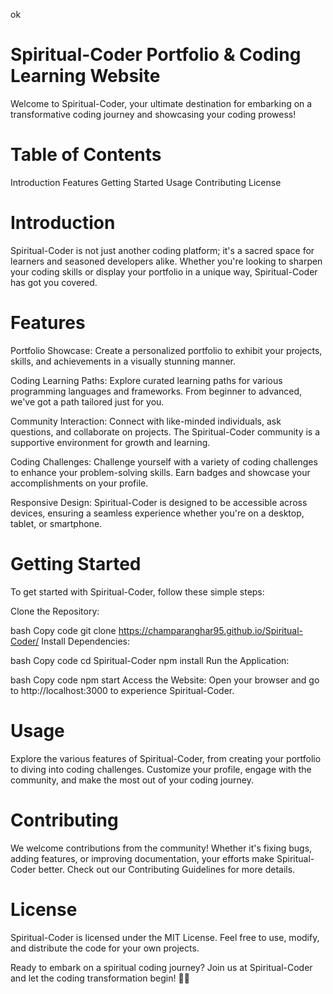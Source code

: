 ok
# Spiritual-Coder Portfolio & Coding Learning Website
Welcome to Spiritual-Coder, your ultimate destination for embarking on a transformative coding journey and showcasing your coding prowess!

# Table of Contents
Introduction
Features
Getting Started
Usage
Contributing
License
# Introduction
Spiritual-Coder is not just another coding platform; it's a sacred space for learners and seasoned developers alike. Whether you're looking to sharpen your coding skills or display your portfolio in a unique way, Spiritual-Coder has got you covered.

# Features
Portfolio Showcase: Create a personalized portfolio to exhibit your projects, skills, and achievements in a visually stunning manner.

Coding Learning Paths: Explore curated learning paths for various programming languages and frameworks. From beginner to advanced, we've got a path tailored just for you.

Community Interaction: Connect with like-minded individuals, ask questions, and collaborate on projects. The Spiritual-Coder community is a supportive environment for growth and learning.

Coding Challenges: Challenge yourself with a variety of coding challenges to enhance your problem-solving skills. Earn badges and showcase your accomplishments on your profile.

Responsive Design: Spiritual-Coder is designed to be accessible across devices, ensuring a seamless experience whether you're on a desktop, tablet, or smartphone.

# Getting Started
To get started with Spiritual-Coder, follow these simple steps:

Clone the Repository:

bash
Copy code
git clone 
https://champaranghar95.github.io/Spiritual-Coder/
Install Dependencies:

bash
Copy code
cd Spiritual-Coder
npm install
Run the Application:

bash
Copy code
npm start
Access the Website:
Open your browser and go to http://localhost:3000 to experience Spiritual-Coder.

# Usage
Explore the various features of Spiritual-Coder, from creating your portfolio to diving into coding challenges. Customize your profile, engage with the community, and make the most out of your coding journey.

# Contributing
We welcome contributions from the community! Whether it's fixing bugs, adding features, or improving documentation, your efforts make Spiritual-Coder better. Check out our Contributing Guidelines for more details.

# License
Spiritual-Coder is licensed under the MIT License. Feel free to use, modify, and distribute the code for your own projects.

Ready to embark on a spiritual coding journey? Join us at Spiritual-Coder and let the coding transformation begin! 🚀✨

